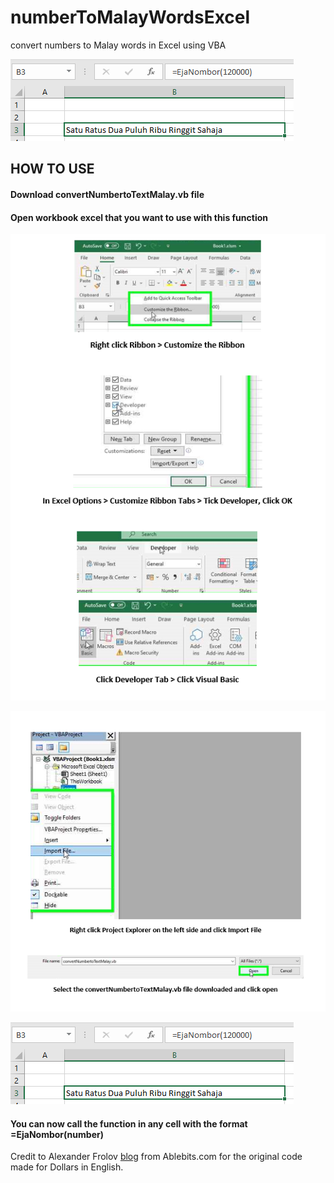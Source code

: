 # numberToMalayWordsExcel
convert numbers to Malay words in Excel using VBA

![alt text](https://github.com/syahirain/number-to-Malay-Excel/blob/main/media/example.png)

## HOW TO USE

#### Download convertNumbertoTextMalay.vb file

#### Open workbook excel that you want to use with this function

![alt text](https://github.com/syahirain/number-to-Malay-Excel/blob/main/media/ribbon.png)

![alt text](https://github.com/syahirain/number-to-Malay-Excel/blob/main/media/importvb.png)

![alt text](https://github.com/syahirain/number-to-Malay-Excel/blob/main/media/example.png)
#### You can now call the function in any cell with the format =EjaNombor(number)

Credit to Alexander Frolov [blog](https://www.ablebits.com/office-addins-blog/2013/08/29/convert-numbers-words-excel/) from Ablebits.com for the original code made for Dollars in English.